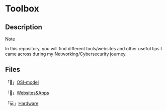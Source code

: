 # Toolbox
## Description
> [!note]
> In this repository, you will find different tools/websites and other useful tips I came across during my Networking/Cybersecurity journey.
## Files
「🧠」[OSI-model](OSI-model.md)

「🔧」[Websites&Apps](Apps-&-Websites.md)

「💻」[Hardware](https://github.com/exeBIOS/Toolbox/blob/main/Hardware.md)
